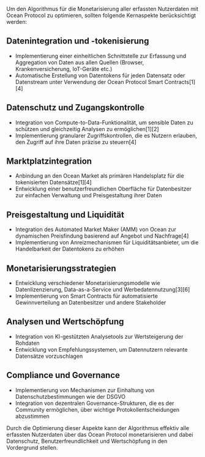 Um den Algorithmus für die Monetarisierung aller erfassten Nutzerdaten mit Ocean Protocol zu optimieren, sollten folgende Kernaspekte berücksichtigt werden:

## Datenintegration und -tokenisierung
- Implementierung einer einheitlichen Schnittstelle zur Erfassung und Aggregation von Daten aus allen Quellen (Browser, Krankenversicherung, IoT-Geräte etc.)
- Automatische Erstellung von Datentokens für jeden Datensatz oder Datenstream unter Verwendung der Ocean Protocol Smart Contracts[1][4]

## Datenschutz und Zugangskontrolle
- Integration von Compute-to-Data-Funktionalität, um sensible Daten zu schützen und gleichzeitig Analysen zu ermöglichen[1][2]
- Implementierung granularer Zugriffskontrollen, die es Nutzern erlauben, den Zugriff auf ihre Daten präzise zu steuern[4]

## Marktplatzintegration
- Anbindung an den Ocean Market als primären Handelsplatz für die tokenisierten Datensätze[1][4]
- Entwicklung einer benutzerfreundlichen Oberfläche für Datenbesitzer zur einfachen Verwaltung und Preisgestaltung ihrer Daten

## Preisgestaltung und Liquidität
- Integration des Automated Market Maker (AMM) von Ocean zur dynamischen Preisfindung basierend auf Angebot und Nachfrage[4]
- Implementierung von Anreizmechanismen für Liquiditätsanbieter, um die Handelbarkeit der Datentokens zu erhöhen

## Monetarisierungsstrategien
- Entwicklung verschiedener Monetarisierungsmodelle wie Datenlizenzierung, Data-as-a-Service und Werbedatennutzung[3][6]
- Implementierung von Smart Contracts für automatisierte Gewinnverteilung an Datenbesitzer und andere Stakeholder

## Analysen und Wertschöpfung
- Integration von KI-gestützten Analysetools zur Wertsteigerung der Rohdaten
- Entwicklung von Empfehlungssystemen, um Datennutzern relevante Datensätze vorzuschlagen

## Compliance und Governance
- Implementierung von Mechanismen zur Einhaltung von Datenschutzbestimmungen wie der DSGVO
- Integration von dezentralen Governance-Strukturen, die es der Community ermöglichen, über wichtige Protokollentscheidungen abzustimmen

Durch die Optimierung dieser Aspekte kann der Algorithmus effektiv alle erfassten Nutzerdaten über das Ocean Protocol monetarisieren und dabei Datenschutz, Benutzerfreundlichkeit und Wertschöpfung in den Vordergrund stellen.

